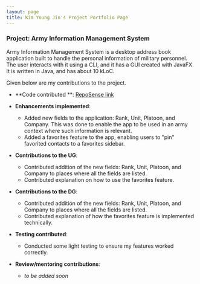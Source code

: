 ```yaml
---
layout: page
title: Kim Young Jin's Project Portfolio Page
---
```


### Project: Army Information Management System

Army Information Management System is a desktop address book application built to handle the personal information of
military personnel. The user interacts with it using a CLI, and it has a GUI created with JavaFX. It is written in Java,
and has about 10 kLoC.

Given below are my contributions to the project.

- **Code contributed
  **: [RepoSense link](https://nus-cs2103-ay2223s2.github.io/tp-dashboard/?search=jugheadjones10&breakdown=true)
- **Enhancements implemented**:
    - Added new fields to the application: Rank, Unit, Platoon, and Company. This was done to enable the app to
      be used in an army context where such information is relevant.
    - Added a favorites feature to the app, enabling users to "pin" favorited contacts to a favorites sidebar.

- **Contributions to the UG**:
    - Contributed addition of the new fields: Rank, Unit, Platoon, and Company to places where all the fields are
      listed.
    - Contributed explanation on how to use the favorites feature.

- **Contributions to the DG**:
    - Contributed addition of the new fields: Rank, Unit, Platoon, and Company to places where all the fields are
      listed.
    - Contributed explanation of how the favorites feature is implemented technically.

- **Testing contributed**:
    - Conducted some light testing to ensure my features worked correctly.

- **Review/mentoring contributions**:
    - *to be added soon*
